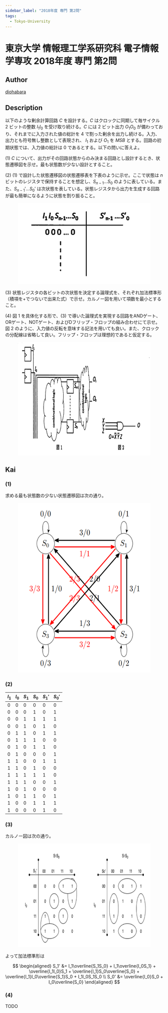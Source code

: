 ```yaml
---
sidebar_label: "2018年度 専門 第2問"
tags:
  - Tokyo-University
---
```

# 東京大学 情報理工学系研究科 電子情報学専攻 2018年度 専門 第2問


## **Author**
[diohabara](https://github.com/diohabara/open_inshi)

## **Description**
以下のような剰余計算回路 $C$ を設計する。$C$ はクロックに同期して毎サイクル $2$ ビットの整数 $I_1I_0$ を受け取り続ける。$C$ には $2$ ビット出力 $O_1O_0$ が備わっており、それまでに入力された値の総計を $4$ で割った剰余を出力し続ける。入力、出力とも符号無し整数として表現され、 $I_1$ および $O_1$ を $MSB$ とする。回路の初期状態では、入力値の総計は $0$ であるとする。以下の問いに答えよ。

(1) $C$ について、出力がその回路状態からのみ決まる回路とし設計するとき、状態遷移図を示せ。最も状態数が少ない設計とすること。

(2) (1) で設計した状態遷移図の状態遷移表を下表のように示せ。ここで状態は $n$ ビットのレジスタで保持することを想定し、$S_{n-1}\dots S_0$ のように表している。また、$S_{n-1}'\dots S_0'$ は次状態を表している。状態レジスタから出力を生成する回路が最も簡単になるように状態を割り振ること。

<figure style="text-align:center;">
  <img src="https://raw.githubusercontent.com/Myyura/the_kai_project_assets/main/kakomonn/tokyo_university/IST/denshi_2018_2_p1.png" width="432" height="257" alt=""/>
</figure>

(3) 状態レジスタの各ビットの次状態を決定する論理式を、それぞれ加法標準形（積項を+でつないで出来た式）で示せ。カルノー図を用いて項数を最小とすること。

(4) 図 $1$ を具体化する形で、(3) で導いた論理式を実現する回路をANDゲート、ORゲート、NOTゲート、およびDフリップ・フロップの組み合わせにて示せ。図 $2$ のように、入力値の反転を意味する記法を用いても良い。また、クロックの分配線は省略して良い。フリップ・フロップは理想的であると仮定する。

<figure style="text-align:center;">
  <img src="https://raw.githubusercontent.com/Myyura/the_kai_project_assets/main/kakomonn/tokyo_university/IST/denshi_2018_2_p2.png" width="700" height="360" alt=""/>
</figure>

## **Kai**
### (1)
求める最も状態数の少ない状態遷移図は次の通り。

<figure style="text-align:center;">
  <img src="https://raw.githubusercontent.com/Myyura/the_kai_project_assets/main/kakomonn/tokyo_university/IST/denshi_2018_2_p3.png" width="500" height="540" alt=""/>
</figure>

### (2)
|$I_1$|$I_0$|$S_1$|$S_0$|$S_1'$|$S_0'$|
|-|-|-|-|-|-|
|0|0|0|0|0|0|
|0|0|0|1|0|1|
|0|0|1|1|1|1|
|0|0|1|0|1|0|
|0|1|1|0|1|1|
|0|1|1|1|0|0|
|0|1|0|1|1|0|
|0|1|0|0|0|1|
|1|1|0|0|1|1|
|1|1|0|1|0|0|
|1|1|1|1|1|0|
|1|1|1|0|0|1|
|1|0|1|0|0|0|
|1|0|1|1|0|1|
|1|0|0|1|1|1|
|1|0|0|0|1|0|

### (3)
カルノー図は次の通り。

<figure style="text-align:center;">
  <img src="https://raw.githubusercontent.com/Myyura/the_kai_project_assets/main/kakomonn/tokyo_university/IST/denshi_2018_2_p4.png" width="700" height="330" alt=""/>
</figure>

よって加法標準形は

$$
\begin{aligned}
S_1' &= I_1\overline{S_1S_0} + I_1\overline{I_0S_1} + \overline{I_1I_0}S_1 + \overline{I_1}S_0\overline{S_0} + \overline{I_1}I_0\overline{S_1}S_0 + I_1I_0S_1S_0 \\
S_0' &= \overline{I_0}S_0 + I_0\overline{S_0}
\end{aligned}
$$

### (4)
TODO
